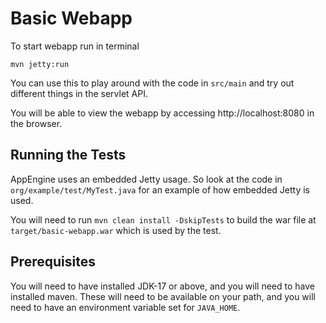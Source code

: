 # Basic Webapp

To start webapp run in terminal
```
mvn jetty:run
```

You can use this to play around with the code in `src/main` and try out different things in the servlet API.

You will be able to view the webapp by accessing http://localhost:8080 in the browser.

## Running the Tests

AppEngine uses an embedded Jetty usage. 
So look at the code in `org/example/test/MyTest.java` for an example of how embedded Jetty is used.

You will need to run `mvn clean install -DskipTests` to build the war file at `target/basic-webapp.war` which is used by the test.

## Prerequisites

You will need to have installed JDK-17 or above, and you will need to have installed maven.
These will need to be available on your path, and you will need to have an environment variable set for `JAVA_HOME`.
